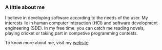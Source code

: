 ### A little about me

I believe in developing software according to the needs of the user. My interests lie in human computer interaction (HCI) and software development engineering (SDE). In my free time, you can catch me reading novels, playing cricket or taking part in competive programming contests.  

To know more about me, visit my [website](https://spiyush0212.github.io/Portfolio-Website/).

